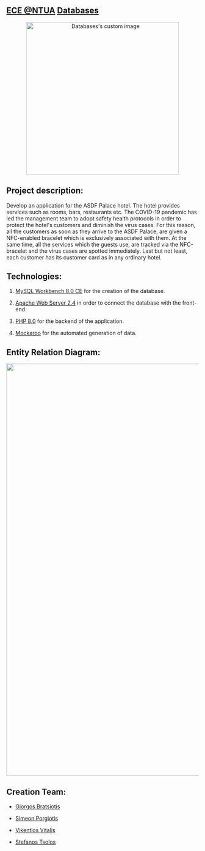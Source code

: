 ## [ECE @NTUA](https://www.ece.ntua.gr/en/undergraduate/info) [Databases](https://www.ece.ntua.gr/en/undergraduate/courses/3123)

<p align="center">
  <img src="https://user-images.githubusercontent.com/62433719/180450844-6d606898-0aff-408f-ba18-b92657d5ed77.png" alt="Databases's custom image" width="400" />
</p>

## Project description:
Develop an application for the ASDF Palace hotel. Τhe hotel provides services such as rooms, bars, restaurants etc. The COVID-19 pandemic has led the management team to adopt safety health protocols in order to protect the hotel's customers and diminish the virus cases. For this reason, all the customers as soon as they arrive to the ASDF Palace, are given a NFC-enabled bracelet which is exclusively associated with them. At the same time, all the services which the guests use, are tracked via the NFC-bracelet and the virus cases are spotted immediately. Last but not least, each customer has its customer card as in any ordinary hotel.

## Technologies:
1. [MySQL Workbench 8.0 CE](https://www.mysql.com/products/workbench/) for the creation of the database. 

2. [Apache Web Server 2.4](https://httpd.apache.org/) in order to connect the database with the front-end.

3. [PHP 8.0](https://www.php.net/releases/8.0/en.php) for the backend of the application. 

4. [Mockaroo](https://www.mockaroo.com/) for the automated generation of data. 


## Entity Relation Diagram: 
<p align="center">
  <img src="https://user-images.githubusercontent.com/62433719/180456176-8794b127-80b6-4925-9253-e898153db8bd.png" width="1080" />
</p>

## Creation Team:

- [Giorgos Bratsiotis](https://github.com/ICantChooseAName)

- [Simeon Porgiotis](https://github.com/el18053)

- [Vikentios Vitalis](https://github.com/VikentiosVitalis)

- [Stefanos Tsolos](https://github.com/stefanostsolos)


